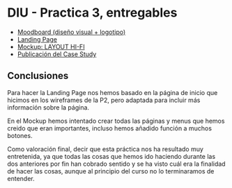 # DIU - Practica 3, entregables
 
- [Moodboard (diseño visual + logotipo)](Moodboard.pdf)  
- [Landing Page](LandingPage.png)
- [Mockup: LAYOUT HI-FI](Mockup.pdf)
- [Publicación del Case Study](https://github.com/DIU3-ExtremosYDuros/UX_CaseStudy/README.md)

## Conclusiones

Para hacer la Landing Page nos hemos basado en la página de inicio que hicimos en los wireframes de la  P2, pero adaptada para incluir más información sobre la página.

En el Mockup hemos intentado crear todas las páginas y menus que hemos creido que eran importantes, incluso hemos añadido función a muchos botones. 

Como valoración final, decir que esta práctica nos ha resultado muy entretenida, ya que todas las cosas que hemos ido haciendo durante las dos anteriores por fin han cobrado sentido y se ha visto cuál era la finalidad de hacer las cosas, aunque al principio del curso no lo terminaramos de entender.
